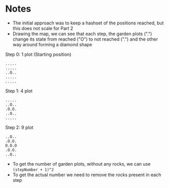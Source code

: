 # Notes

- The initial approach was to keep a hashset of the positions reached, but this does not scale for Part 2
- Drawing the map, we can see that each step, the garden plots (".") change its state from reached ("O") to not reached (".") and the other way around forming a diamond shape

Step 0: 1 plot (Starting position)
```
.....
.....
..O..
.....
.....
```

Step 1: 4 plot
```
.....
..O..
.O.O.
..O..
.....
```

Step 2: 9 plot
```
..O..
.O.O.
O.O.O
.O.O.
..O..
```

- To get the number of garden plots, without any rocks, we can use `(stepNumber + 1)^2`
- To get the actual number we need to remove the rocks present in each step
